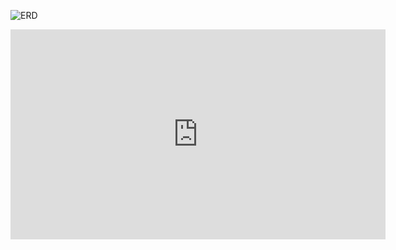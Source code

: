 ![ERD](https://user-images.githubusercontent.com/98508955/212718772-5a55dc5c-f4b2-42fe-82af-071e8c752b5e.PNG)



<iframe width="600" height="336" src="https://www.erdcloud.com/p/5cHFwRPQwRv99ebYf" frameborder="0" allowfullscreen></iframe>
